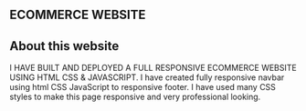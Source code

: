 ## ECOMMERCE WEBSITE 

## About this website
I HAVE BUILT AND DEPLOYED A FULL RESPONSIVE ECOMMERCE WEBSITE USING HTML CSS & JAVASCRIPT. I have created fully responsive navbar using html CSS JavaScript to responsive footer. I have used many CSS styles to make this page responsive and very professional looking.